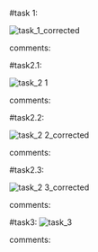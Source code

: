 #task 1:


![task_1_corrected](https://user-images.githubusercontent.com/72196601/134699233-3457d1d5-71d3-4686-9ed9-1ee152647405.PNG)


comments:

#task2.1:


![task_2 1](https://user-images.githubusercontent.com/72196601/133911457-9e8b4758-62a2-450d-ae39-162ef99b6441.PNG)


comments:

#task2.2:


![task_2 2_corrected](https://user-images.githubusercontent.com/72196601/134699360-087b01e5-20d3-4898-8fb7-082201fb40cf.PNG)


comments:

#task2.3:


![task_2 3_corrected](https://user-images.githubusercontent.com/72196601/134699397-82b7f63a-e62e-4879-a15b-43a66f95e294.PNG)


comments:

#task3:
![task_3](https://user-images.githubusercontent.com/72196601/133911467-30925c98-3f19-4022-a3e9-5091a7219852.PNG)

comments:
